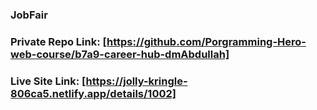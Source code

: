 ### JobFair

### Private Repo Link: [https://github.com/Porgramming-Hero-web-course/b7a9-career-hub-dmAbdullah]

### Live Site Link: [https://jolly-kringle-806ca5.netlify.app/details/1002]
